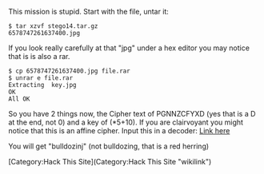 This mission is stupid. Start with the file, untar it:

    $ tar xzvf stego14.tar.gz 
    6578747261637400.jpg

If you look really carefully at that "jpg" under a hex editor you may
notice that is is also a rar.

    $ cp 6578747261637400.jpg file.rar
    $ unrar e file.rar
    Extracting  key.jpg                                                   OK 
    All OK

So you have 2 things now, the Cipher text of PGNNZCFYXD (yes that is a D
at the end, not 0) and a key of (\*5+10). If you are clairvoyant you
might notice that this is an affine cipher. Input this in a decoder:
[Link here](http://www.math.temple.edu/~renault/cryptology/affine.html)

You will get "bulldozinj" (not bulldozing, that is a red herring)

[Category:Hack This Site](Category:Hack This Site "wikilink")
